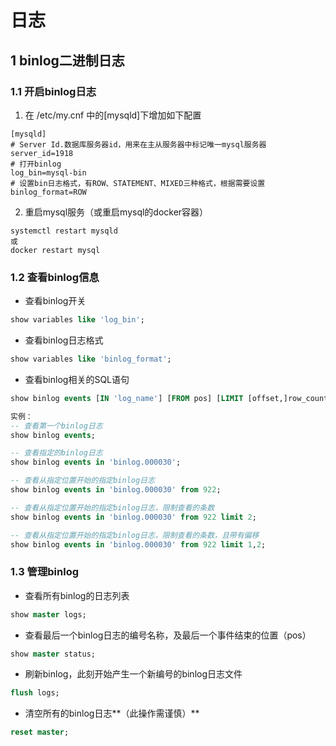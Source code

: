 # 日志

## 1 binlog二进制日志

### 1.1 开启binlog日志

1. 在 /etc/my.cnf 中的[mysqld]下增加如下配置

````
[mysqld]
# Server Id.数据库服务器id，用来在主从服务器中标记唯一mysql服务器
server_id=1918
# 打开binlog
log_bin=mysql-bin
# 设置bin日志格式，有ROW、STATEMENT、MIXED三种格式，根据需要设置
binlog_format=ROW
````

2. 重启mysql服务（或重启mysql的docker容器）

````
systemctl restart mysqld
或
docker restart mysql
````

### 1.2 查看binlog信息

- 查看binlog开关

```sql
show variables like 'log_bin';
```

- 查看binlog日志格式

```sql
show variables like 'binlog_format';
```

- 查看binlog相关的SQL语句

````sql
show binlog events [IN 'log_name'] [FROM pos] [LIMIT [offset,]row_count]

实例：
-- 查看第一个binlog日志
show binlog events;

-- 查看指定的binlog日志
show binlog events in 'binlog.000030';

-- 查看从指定位置开始的指定binlog日志
show binlog events in 'binlog.000030' from 922;

-- 查看从指定位置开始的指定binlog日志，限制查看的条数
show binlog events in 'binlog.000030' from 922 limit 2;

-- 查看从指定位置开始的指定binlog日志，限制查看的条数，且带有偏移
show binlog events in 'binlog.000030' from 922 limit 1,2;
````



### 1.3 管理binlog

- 查看所有binlog的日志列表

````sql
show master logs;
````

- 查看最后一个binlog日志的编号名称，及最后一个事件结束的位置（pos）

````sql
show master status;
````

- 刷新binlog，此刻开始产生一个新编号的binlog日志文件

````sql
flush logs;
````

- 清空所有的binlog日志**（此操作需谨慎）**

````sql
reset master;
````

